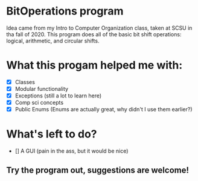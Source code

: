 # BitOperations program
Idea came from my Intro to Computer Organization class, taken at SCSU in tha fall of 2020.
This program does all of the basic bit shift operations: logical, arithmetic, and circular shifts.

# What this progam helped me with:

* [X] Classes
* [X] Modular functionality
* [X] Exceptions (still a lot to learn here)
* [X] Comp sci concepts
* [X] Public Enums (Enums are actually great, why didn't I use them earlier?)

# What's left to do?
* [] A GUI (pain in the ass, but it would be nice)

## Try the program out, suggestions are welcome!